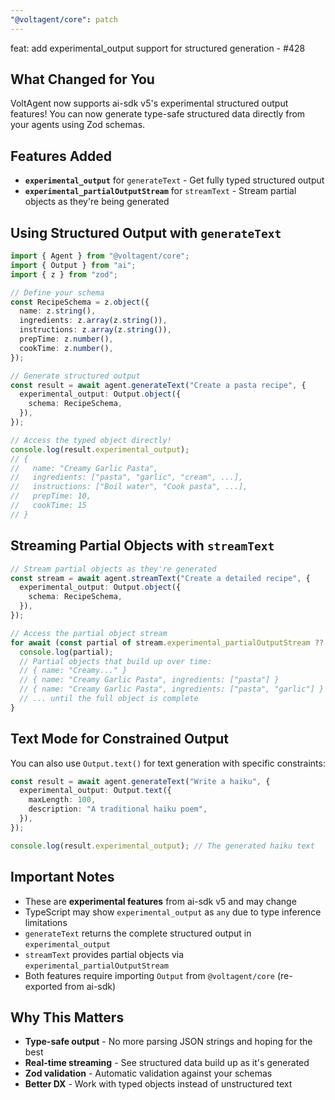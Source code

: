 ```yaml
---
"@voltagent/core": patch
---
```


feat: add experimental_output support for structured generation - #428

## What Changed for You

VoltAgent now supports ai-sdk v5's experimental structured output features! You can now generate type-safe structured data directly from your agents using Zod schemas.

## Features Added

- **`experimental_output`** for `generateText` - Get fully typed structured output
- **`experimental_partialOutputStream`** for `streamText` - Stream partial objects as they're being generated

## Using Structured Output with `generateText`

```typescript
import { Agent } from "@voltagent/core";
import { Output } from "ai";
import { z } from "zod";

// Define your schema
const RecipeSchema = z.object({
  name: z.string(),
  ingredients: z.array(z.string()),
  instructions: z.array(z.string()),
  prepTime: z.number(),
  cookTime: z.number(),
});

// Generate structured output
const result = await agent.generateText("Create a pasta recipe", {
  experimental_output: Output.object({
    schema: RecipeSchema,
  }),
});

// Access the typed object directly!
console.log(result.experimental_output);
// {
//   name: "Creamy Garlic Pasta",
//   ingredients: ["pasta", "garlic", "cream", ...],
//   instructions: ["Boil water", "Cook pasta", ...],
//   prepTime: 10,
//   cookTime: 15
// }
```

## Streaming Partial Objects with `streamText`

```typescript
// Stream partial objects as they're generated
const stream = await agent.streamText("Create a detailed recipe", {
  experimental_output: Output.object({
    schema: RecipeSchema,
  }),
});

// Access the partial object stream
for await (const partial of stream.experimental_partialOutputStream ?? []) {
  console.log(partial);
  // Partial objects that build up over time:
  // { name: "Creamy..." }
  // { name: "Creamy Garlic Pasta", ingredients: ["pasta"] }
  // { name: "Creamy Garlic Pasta", ingredients: ["pasta", "garlic"] }
  // ... until the full object is complete
}
```

## Text Mode for Constrained Output

You can also use `Output.text()` for text generation with specific constraints:

```typescript
const result = await agent.generateText("Write a haiku", {
  experimental_output: Output.text({
    maxLength: 100,
    description: "A traditional haiku poem",
  }),
});

console.log(result.experimental_output); // The generated haiku text
```

## Important Notes

- These are **experimental features** from ai-sdk v5 and may change
- TypeScript may show `experimental_output` as `any` due to type inference limitations
- `generateText` returns the complete structured output in `experimental_output`
- `streamText` provides partial objects via `experimental_partialOutputStream`
- Both features require importing `Output` from `@voltagent/core` (re-exported from ai-sdk)

## Why This Matters

- **Type-safe output** - No more parsing JSON strings and hoping for the best
- **Real-time streaming** - See structured data build up as it's generated
- **Zod validation** - Automatic validation against your schemas
- **Better DX** - Work with typed objects instead of unstructured text

